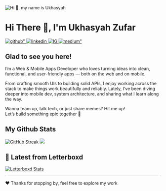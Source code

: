 <img src="https://user-images.githubusercontent.com/10498744/210012254-234538ff-d198-48aa-8964-37e6fd45d227.gif" alt="Hi 👋, my name is Ukhasyah"/>
<!-- ![Hi 👋, my name is Ukhasyah ](https://user-images.githubusercontent.com/10498744/210012254-234538ff-d198-48aa-8964-37e6fd45d227.gif width="600") -->

# Hi There 👋, I'm Ukhasyah Zufar   
  

<a href="https://github.com/ukasyaaah" target="_blank">
<img src=https://img.shields.io/badge/github-%2324292e.svg?&style=for-the-badge&logo=github&logoColor=white alt=github" />
</a>
<a href="https://linkedin.com/in/ukasyaaah" target="_blank">
<img src=https://img.shields.io/badge/linkedin-%231E77B5.svg?&style=for-the-badge&logo=linkedin&logoColor=white alt=linkedin " />
</a>
<a href="https://linkedin.com/in/ukasyaaah" target="_blank">
<img src=https://img.shields.io/badge/Instagram-E4405F?style=for-the-badge&logo=instagram&logoColor=white alt=IG " />
</a>
<a href="https://medium.com/ukasyaaah" target="_blank">
<img src=https://img.shields.io/badge/medium-%23292929.svg?&style=for-the-badge&logo=medium&logoColor=white alt=medium" />
</a>  
  

## Glad to see you here!  
I’m a Web & Mobile Apps Developer who loves turning ideas into clean, functional, and user-friendly apps — both on the web and on mobile.

From crafting smooth UIs to building solid APIs, I enjoy working across the stack to make things work beautifully and reliably. Lately, I’ve been diving deeper into mobile dev, system architecture, and sharing what I learn along the way.


Wanna team up, talk tech, or just share memes? Hit me up!  
Let’s build something epic together 🚀<br>

## My Github Stats
[![GitHub Streak](https://nirzak-streak-stats.vercel.app?user=ukasyaaah&theme=dark&locale=jv)](https://git.io/streak-stats)
![](https://github-readme-stats.vercel.app/api/top-langs/?username=ukasyaaah&theme=dark&hide_border=false&include_all_commits=true&count_private=true&layout=compact)


## 🍿 Latest from Letterboxd
[![Letterboxd Stats](https://letterboxd-profile-github.netlify.app/api/svg/ukasyaaah)](https://letterboxd.com/ukasyaaah)



---
 ❤️ Thanks for stopping by, feel free to explore my work 

